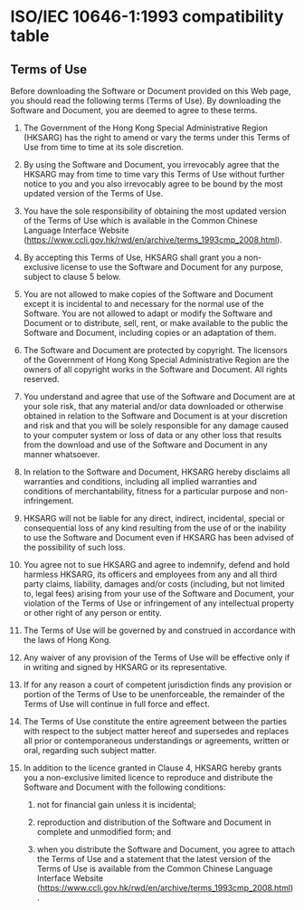 # ISO/IEC 10646-1:1993 compatibility table

## Terms of Use

Before downloading the Software or Document provided on this Web page, you
should read the following terms (Terms of Use). By downloading the Software and
Document, you are deemed to agree to these terms.

1)  The Government of the Hong Kong Special Administrative Region (HKSARG) has
    the right to amend or vary the terms under this Terms of Use from time to
    time at its sole discretion.

2)  By using the Software and Document, you irrevocably agree that the HKSARG
    may from time to time vary this Terms of Use without further notice to you
    and you also irrevocably agree to be bound by the most updated version of
    the Terms of Use.

3)  You have the sole responsibility of obtaining the most updated version of
    the Terms of Use which is available in the Common Chinese Language Interface
    Website (https://www.ccli.gov.hk/rwd/en/archive/terms_1993cmp_2008.html).

4)  By accepting this Terms of Use, HKSARG shall grant you a non-exclusive
    license to use the Software and Document for any purpose, subject to clause
    5 below.

5)  You are not allowed to make copies of the Software and Document except it is
    incidental to and necessary for the normal use of the Software. You are not
    allowed to adapt or modify the Software and Document or to distribute, sell,
    rent, or make available to the public the Software and Document, including
    copies or an adaptation of them.

6)  The Software and Document are protected by copyright. The licensors of the
    Government of Hong Kong Special Administrative Region are the owners of all
    copyright works in the Software and Document. All rights reserved.

7)  You understand and agree that use of the Software and Document are at your
    sole risk, that any material and/or data downloaded or otherwise obtained in
    relation to the Software and Document is at your discretion and risk and
    that you will be solely responsible for any damage caused to your computer
    system or loss of data or any other loss that results from the download and
    use of the Software and Document in any manner whatsoever.

8)  In relation to the Software and Document, HKSARG hereby disclaims all
    warranties and conditions, including all implied warranties and conditions
    of merchantability, fitness for a particular purpose and non-infringement.

9)  HKSARG will not be liable for any direct, indirect, incidental, special or
    consequential loss of any kind resulting from the use of or the inability to
    use the Software and Document even if HKSARG has been advised of the
    possibility of such loss.

10) You agree not to sue HKSARG and agree to indemnify, defend and hold harmless
    HKSARG, its officers and employees from any and all third party claims,
    liability, damages and/or costs (including, but not limited to, legal fees)
    arising from your use of the Software and Document, your violation of the
    Terms of Use or infringement of any intellectual property or other right of
    any person or entity.

11) The Terms of Use will be governed by and construed in accordance with the
    laws of Hong Kong.

12) Any waiver of any provision of the Terms of Use will be effective only if in
    writing and signed by HKSARG or its representative.

13) If for any reason a court of competent jurisdiction finds any provision or
    portion of the Terms of Use to be unenforceable, the remainder of the Terms
    of Use will continue in full force and effect.

14) The Terms of Use constitute the entire agreement between the parties with
    respect to the subject matter hereof and supersedes and replaces all prior
    or contemporaneous understandings or agreements, written or oral, regarding
    such subject matter.

15) In addition to the licence granted in Clause 4, HKSARG hereby grants you a
    non-exclusive limited licence to reproduce and distribute the Software and
    Document with the following conditions:

    1) not for financial gain unless it is incidental;

    2) reproduction and distribution of the Software and Document in complete
       and unmodified form; and

    3) when you distribute the Software and Document, you agree to attach the
       Terms of Use and a statement that the latest version of the Terms of Use
       is available from the Common Chinese Language Interface Website
       (https://www.ccli.gov.hk/rwd/en/archive/terms_1993cmp_2008.html).

